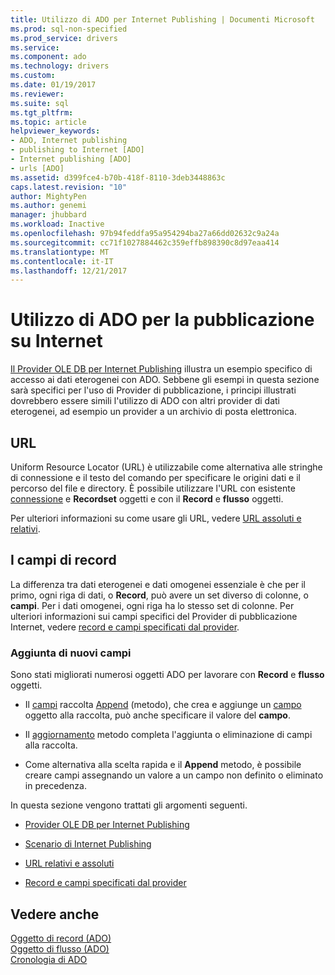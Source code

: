 ```yaml
---
title: Utilizzo di ADO per Internet Publishing | Documenti Microsoft
ms.prod: sql-non-specified
ms.prod_service: drivers
ms.service: 
ms.component: ado
ms.technology: drivers
ms.custom: 
ms.date: 01/19/2017
ms.reviewer: 
ms.suite: sql
ms.tgt_pltfrm: 
ms.topic: article
helpviewer_keywords:
- ADO, Internet publishing
- publishing to Internet [ADO]
- Internet publishing [ADO]
- urls [ADO]
ms.assetid: d399fce4-b70b-418f-8110-3deb3448863c
caps.latest.revision: "10"
author: MightyPen
ms.author: genemi
manager: jhubbard
ms.workload: Inactive
ms.openlocfilehash: 97b94feddfa95a954294ba27a66dd02632c9a24a
ms.sourcegitcommit: cc71f1027884462c359effb898390c8d97eaa414
ms.translationtype: MT
ms.contentlocale: it-IT
ms.lasthandoff: 12/21/2017
---
```

# <a name="using-ado-for-internet-publishing"></a>Utilizzo di ADO per la pubblicazione su Internet
[Il Provider OLE DB per Internet Publishing](../../../ado/guide/data/the-ole-db-provider-for-internet-publishing.md) illustra un esempio specifico di accesso ai dati eterogenei con ADO. Sebbene gli esempi in questa sezione sarà specifici per l'uso di Provider di pubblicazione, i principi illustrati dovrebbero essere simili l'utilizzo di ADO con altri provider di dati eterogenei, ad esempio un provider a un archivio di posta elettronica.  
  
## <a name="urls"></a>URL  
 Uniform Resource Locator (URL) è utilizzabile come alternativa alle stringhe di connessione e il testo del comando per specificare le origini dati e il percorso del file e directory. È possibile utilizzare l'URL con esistente [connessione](../../../ado/reference/ado-api/connection-object-ado.md) e **Recordset** oggetti e con il **Record** e **flusso** oggetti.  
  
 Per ulteriori informazioni su come usare gli URL, vedere [URL assoluti e relativi](../../../ado/guide/data/absolute-and-relative-urls.md).  
  
## <a name="record-fields"></a>I campi di record  
 La differenza tra dati eterogenei e dati omogenei essenziale è che per il primo, ogni riga di dati, o **Record**, può avere un set diverso di colonne, o **campi**. Per i dati omogenei, ogni riga ha lo stesso set di colonne. Per ulteriori informazioni sui campi specifici del Provider di pubblicazione Internet, vedere [record e campi specificati dal provider](../../../ado/guide/data/records-and-provider-supplied-fields.md).  
  
### <a name="appending-new-fields"></a>Aggiunta di nuovi campi  
 Sono stati migliorati numerosi oggetti ADO per lavorare con **Record** e **flusso** oggetti.  
  
-   Il [campi](../../../ado/reference/ado-api/fields-collection-ado.md) raccolta [Append](../../../ado/reference/ado-api/append-method-ado.md) (metodo), che crea e aggiunge un [campo](../../../ado/reference/ado-api/field-object.md) oggetto alla raccolta, può anche specificare il valore del **campo**.  
  
-   Il [aggiornamento](../../../ado/reference/ado-api/update-method.md) metodo completa l'aggiunta o eliminazione di campi alla raccolta.  
  
-   Come alternativa alla scelta rapida e il **Append** metodo, è possibile creare campi assegnando un valore a un campo non definito o eliminato in precedenza.  
  
 In questa sezione vengono trattati gli argomenti seguenti.  
  
-   [Provider OLE DB per Internet Publishing](../../../ado/guide/data/the-ole-db-provider-for-internet-publishing.md)  
  
-   [Scenario di Internet Publishing](../../../ado/guide/data/internet-publishing-scenario.md)  
  
-   [URL relativi e assoluti](../../../ado/guide/data/absolute-and-relative-urls.md)  
  
-   [Record e campi specificati dal provider](../../../ado/guide/data/records-and-provider-supplied-fields.md)  
  
## <a name="see-also"></a>Vedere anche  
 [Oggetto di record (ADO)](../../../ado/reference/ado-api/record-object-ado.md)   
 [Oggetto di flusso (ADO)](../../../ado/reference/ado-api/stream-object-ado.md)   
 [Cronologia di ADO](../../../ado/guide/ado-history.md)
